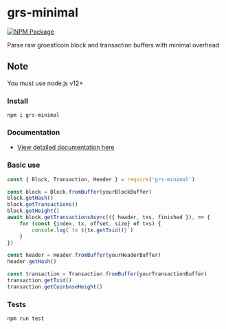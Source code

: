 # grs-minimal

[![NPM Package](https://img.shields.io/npm/v/grs-minimal.svg?style=flat-square)](https://www.npmjs.org/package/grs-minimal)

Parse raw groestlcoin block and transaction buffers with minimal overhead

## Note

You must use node.js v12+

### Install

`npm i grs-minimal`

### Documentation

- [View detailed documentation here](docs/README.md)

### Basic use

```js
const { Block, Transaction, Header } = require('grs-minimal')

const block = Block.fromBuffer(yourBlockBuffer)
block.getHash()
block.getTransactions()
block.getHeight()
await block.getTransactionsAsync(({ header, txs, finished }), => {
    for (const {index, tx, offset, size} of txs) {
        console.log(`tx ${tx.getTxid()}`)
    }
})

const header = Header.fromBuffer(yourHeaderBuffer)
header.getHash()

const transaction = Transaction.fromBuffer(yourTransactionBuffer)
transaction.getTxid()
transaction.getCoinbaseHeight()
```

### Tests

`npm run test`

